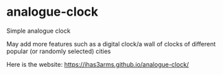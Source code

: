 # analogue-clock
Simple analogue clock

May add more features such as a digital clock/a wall of clocks of different popular (or randomly selected) cities

Here is the website: https://ihas3arms.github.io/analogue-clock/